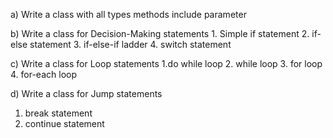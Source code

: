 a) Write a class with all types methods include parameter

b) Write a class for Decision-Making statements
       1. Simple if statement
       2. if-else statement
       3. if-else-if ladder
       4. switch statement

c) Write a class for Loop statements
   1.do while loop
   2. while loop
   3. for loop
   4. for-each loop
   
d) Write a class for Jump statements
   1. break statement
   2. continue statement
